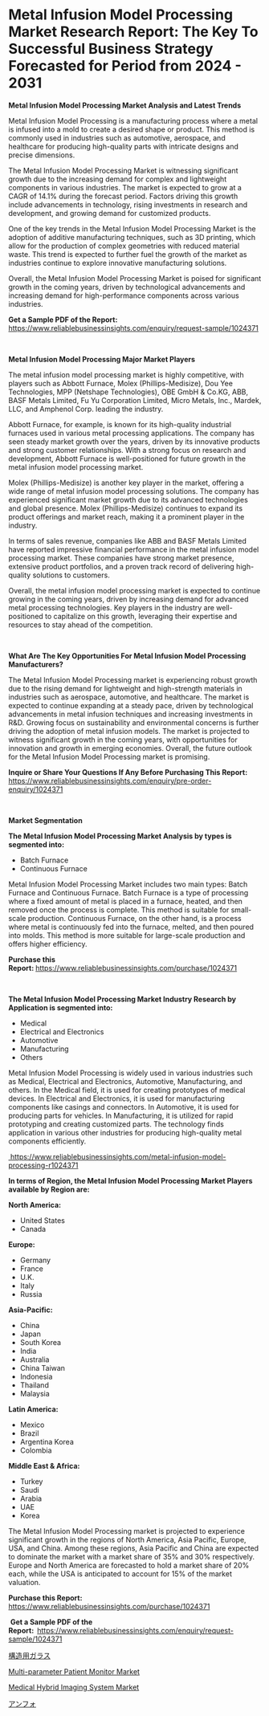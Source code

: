 <p><h1>Metal Infusion Model Processing Market Research Report: The Key To Successful Business Strategy Forecasted for Period from 2024 - 2031</h1></p><p><strong>Metal Infusion Model Processing Market Analysis and Latest Trends</strong></p>
<p><p>Metal Infusion Model Processing is a manufacturing process where a metal is infused into a mold to create a desired shape or product. This method is commonly used in industries such as automotive, aerospace, and healthcare for producing high-quality parts with intricate designs and precise dimensions.</p><p>The Metal Infusion Model Processing Market is witnessing significant growth due to the increasing demand for complex and lightweight components in various industries. The market is expected to grow at a CAGR of 14.1% during the forecast period. Factors driving this growth include advancements in technology, rising investments in research and development, and growing demand for customized products.</p><p>One of the key trends in the Metal Infusion Model Processing Market is the adoption of additive manufacturing techniques, such as 3D printing, which allow for the production of complex geometries with reduced material waste. This trend is expected to further fuel the growth of the market as industries continue to explore innovative manufacturing solutions.</p><p>Overall, the Metal Infusion Model Processing Market is poised for significant growth in the coming years, driven by technological advancements and increasing demand for high-performance components across various industries.</p></p>
<p><strong>Get a Sample PDF of the Report:&nbsp;</strong> <a href="https://www.reliablebusinessinsights.com/enquiry/request-sample/1024371">https://www.reliablebusinessinsights.com/enquiry/request-sample/1024371</a></p>
<p>&nbsp;</p>
<p><strong>Metal Infusion Model Processing Major Market Players</strong></p>
<p><p>The metal infusion model processing market is highly competitive, with players such as Abbott Furnace, Molex (Phillips-Medisize), Dou Yee Technologies, MPP (Netshape Technologies), OBE GmbH & Co.KG, ABB, BASF Metals Limited, Fu Yu Corporation Limited, Micro Metals, Inc., Mardek, LLC, and Amphenol Corp. leading the industry.</p><p>Abbott Furnace, for example, is known for its high-quality industrial furnaces used in various metal processing applications. The company has seen steady market growth over the years, driven by its innovative products and strong customer relationships. With a strong focus on research and development, Abbott Furnace is well-positioned for future growth in the metal infusion model processing market.</p><p>Molex (Phillips-Medisize) is another key player in the market, offering a wide range of metal infusion model processing solutions. The company has experienced significant market growth due to its advanced technologies and global presence. Molex (Phillips-Medisize) continues to expand its product offerings and market reach, making it a prominent player in the industry.</p><p>In terms of sales revenue, companies like ABB and BASF Metals Limited have reported impressive financial performance in the metal infusion model processing market. These companies have strong market presence, extensive product portfolios, and a proven track record of delivering high-quality solutions to customers.</p><p>Overall, the metal infusion model processing market is expected to continue growing in the coming years, driven by increasing demand for advanced metal processing technologies. Key players in the industry are well-positioned to capitalize on this growth, leveraging their expertise and resources to stay ahead of the competition.</p></p>
<p>&nbsp;</p>
<p><strong>What Are The Key Opportunities For Metal Infusion Model Processing Manufacturers?</strong></p>
<p><p>The Metal Infusion Model Processing market is experiencing robust growth due to the rising demand for lightweight and high-strength materials in industries such as aerospace, automotive, and healthcare. The market is expected to continue expanding at a steady pace, driven by technological advancements in metal infusion techniques and increasing investments in R&D. Growing focus on sustainability and environmental concerns is further driving the adoption of metal infusion models. The market is projected to witness significant growth in the coming years, with opportunities for innovation and growth in emerging economies. Overall, the future outlook for the Metal Infusion Model Processing market is promising.</p></p>
<p><strong>Inquire or Share Your Questions If Any Before Purchasing This Report:</strong> <a href="https://www.reliablebusinessinsights.com/enquiry/pre-order-enquiry/1024371">https://www.reliablebusinessinsights.com/enquiry/pre-order-enquiry/1024371</a></p>
<p>&nbsp;</p>
<p><strong>Market Segmentation</strong></p>
<p><strong>The Metal Infusion Model Processing Market Analysis by types is segmented into:</strong></p>
<p><ul><li>Batch Furnace</li><li>Continuous Furnace</li></ul></p>
<p><p>Metal Infusion Model Processing Market includes two main types: Batch Furnace and Continuous Furnace. Batch Furnace is a type of processing where a fixed amount of metal is placed in a furnace, heated, and then removed once the process is complete. This method is suitable for small-scale production. Continuous Furnace, on the other hand, is a process where metal is continuously fed into the furnace, melted, and then poured into molds. This method is more suitable for large-scale production and offers higher efficiency.</p></p>
<p><strong>Purchase this Report:&nbsp;</strong><a href="https://www.reliablebusinessinsights.com/purchase/1024371">https://www.reliablebusinessinsights.com/purchase/1024371</a></p>
<p>&nbsp;</p>
<p><strong>The Metal Infusion Model Processing Market Industry Research by Application is segmented into:</strong></p>
<p><ul><li>Medical</li><li>Electrical and Electronics</li><li>Automotive</li><li>Manufacturing</li><li>Others</li></ul></p>
<p><p>Metal Infusion Model Processing is widely used in various industries such as Medical, Electrical and Electronics, Automotive, Manufacturing, and others. In the Medical field, it is used for creating prototypes of medical devices. In Electrical and Electronics, it is used for manufacturing components like casings and connectors. In Automotive, it is used for producing parts for vehicles. In Manufacturing, it is utilized for rapid prototyping and creating customized parts. The technology finds application in various other industries for producing high-quality metal components efficiently.</p></p>
<p><a href="https://www.reliablebusinessinsights.com/metal-infusion-model-processing-r1024371">&nbsp;https://www.reliablebusinessinsights.com/metal-infusion-model-processing-r1024371</a></p>
<p><strong>In terms of Region, the Metal Infusion Model Processing Market Players available by Region are:</strong></p>
<p>
    <p> <strong> North America: </strong>
        <ul>
            <li>United States</li>
            <li>Canada</li>
        </ul>
        </p> 
    <p> <strong> Europe: </strong>
        <ul>
            <li>Germany</li>
            <li>France</li>
            <li>U.K.</li>
            <li>Italy</li>
            <li>Russia</li>
        </ul>
        </p> 
    <p> <strong> Asia-Pacific: </strong>
        <ul>
            <li>China</li>
            <li>Japan</li>
            <li>South Korea</li>
            <li>India</li>
            <li>Australia</li>
            <li>China Taiwan</li>
            <li>Indonesia</li>
            <li>Thailand</li>
            <li>Malaysia</li>
        </ul>
        </p> 
    <p> <strong> Latin America: </strong>
        <ul>
            <li>Mexico</li>
            <li>Brazil</li>
            <li>Argentina Korea</li>
            <li>Colombia</li>
        </ul>
        </p> 
    <p> <strong> Middle East & Africa: </strong>
        <ul>
            <li>Turkey</li>
            <li>Saudi</li>
            <li>Arabia</li>
            <li>UAE</li>
            <li>Korea</li>
        </ul>
    </p>
    </p>
<p><p>The Metal Infusion Model Processing market is projected to experience significant growth in the regions of North America, Asia Pacific, Europe, USA, and China. Among these regions, Asia Pacific and China are expected to dominate the market with a market share of 35% and 30% respectively. Europe and North America are forecasted to hold a market share of 20% each, while the USA is anticipated to account for 15% of the market valuation.</p></p>
<p><strong>Purchase this Report: </strong><a href="https://www.reliablebusinessinsights.com/purchase/1024371">https://www.reliablebusinessinsights.com/purchase/1024371</a></p>
<p>&nbsp;<strong>Get a Sample PDF of the Report:&nbsp;&nbsp;</strong><a href="https://www.reliablebusinessinsights.com/enquiry/request-sample/1024371">https://www.reliablebusinessinsights.com/enquiry/request-sample/1024371</a></p>
<p><strong></strong></p>
<p><p><a href="https://github.com/MacyOrn/Market-Research-Report-List-1/blob/main/5919551176197.md">構造用ガラス</a></p><p><a href="https://github.com/maudAbbott7/Market-Research-Report-List-1/blob/main/multi-parameter-patient-monitor-market.md">Multi-parameter Patient Monitor Market</a></p><p><a href="https://github.com/mancsybtousav/Market-Research-Report-List-3/blob/main/medical-hybrid-imaging-system-market.md">Medical Hybrid Imaging System Market</a></p><p><a href="https://github.com/charm854/Market-Research-Report-List-2/blob/main/1187313176196.md">アンフォ</a></p></p>